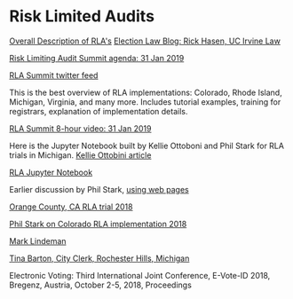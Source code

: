 # Risk Limited Audits
[Overall Description of RLA's](https://www.verifiedvoting.org/resources/post-election-audits/risk-limiting-audits/)
[Election Law Blog: Rick Hasen, UC Irvine Law](https://electionlawblog.org/)

[Risk Limiting Audit Summit agenda: 31 Jan 2019](https://medium.com/@susangreenhalgh/its-time-to-audit-our-elections-54be65131d7d)

[RLA Summit twitter feed](https://twitter.com/hashtag/rlasummit?src=hashtag_click)

This is the best overview of RLA implementations: Colorado, Rhode Island, Michigan, Virginia, and many more.  Includes tutorial examples, training for registrars, explanation of implementation details.

[RLA Summit 8-hour video: 31 Jan 2019](https://youtu.be/gMbz0_dizoA)

Here is the Jupyter Notebook built by Kellie Ottoboni and Phil Stark for RLA trials in Michigan.
[Kellie Ottobini article](https://blog.jupyter.org/jupyter-notebooks-for-post-election-audits-4bdd13d3e800)

[RLA Jupyter Notebook](https://mybinder.org/v2/gh/pbstark/CORLA18/master?filepath=code%2Fsuite_toolkit.ipynb)

Earlier discussion by Phil Stark, [using web pages](https://www.stat.berkeley.edu/~stark/Vote/auditTools.htm)

[Orange County, CA RLA trial 2018](https://www.verifiedvoting.org/wp-content/uploads/2018/12/2018-RLA-Report-Orange-County-CA.pdf)

[Phil Stark on Colorado RLA implementation 2018](https://www.researchgate.net/publication/323550250_Next_Steps_for_the_Colorado_Risk-Limiting_Audit_CORLA_Program)

[Mark Lindeman](https://www.researchgate.net/scientific-contributions/31447594_Mark_Lindeman)


[Tina Barton, City Clerk, Rochester Hills, Michigan](https://medium.com/@susangreenhalgh/its-time-to-audit-our-elections-54be65131d7d)


Electronic Voting: Third International Joint Conference, E-Vote-ID 2018, Bregenz, Austria, October 2-5, 2018, Proceedings
